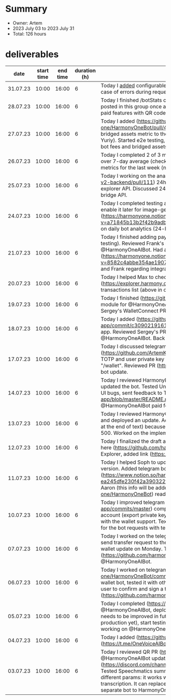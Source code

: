 # Summary
* Owner: Artem
* 2023 July 03 to 2023 July 31
* Total: 126 hours

# deliverables
| date     | start time | end time | duration (h) | deliverables                                                                                                                                                                                                                                                                                                                                                                                                                                                                                                                                                                                                                   |
|----------|------------|----------|--------------|--------------------------------------------------------------------------------------------------------------------------------------------------------------------------------------------------------------------------------------------------------------------------------------------------------------------------------------------------------------------------------------------------------------------------------------------------------------------------------------------------------------------------------------------------------------------------------------------------------------------------------|
| 31.07.23 | 10:00      | 16:00    | 6            | Today I [added](https://github.com/harmony-one/HarmonyOneBot/commit/0e63ddbb19428b3f152ed67dd482d934323112d1) configurable payments to bot config. Start working on started working on automatic refunds in case of errors during request.                                                                                                                                                                                                                                                                                                                                                                                     |                                                                                                                                                                                      |
| 28.07.23 | 10:00      | 16:00    | 6            | Today I finished /botStats command with 24-hour network fees, bridged assets and bot fees. This data will be posted in this group once a day. Integrated (https://github.com/harmony-one/HarmonyOneBot/pull/49/files) paid features with QR code and SD bot modules, and updated the @HarmonyOneAIBot.                                                                                                                                                                                                                                                                                                                         |                                                                                                                                                                                      |
| 27.07.23 | 10:00      | 16:00    | 6            | Today I added (https://github.com/harmony-one/HarmonyOneBot/pull/46/commits/3c12db0f15c622881638d636501f0d0c6ab8b073) the 24-hour bridged assets metric to the harmony bot using new bridge API endpoint for operations history (thanks to Yuriy). Started e2e testing, the bot will be updated on Friday with all 3 metrics (24-h Harmony network fees, bot fees and bridged assets).                                                                                                                                                                                                                                         |                                                                                                                                                                                      |
| 26.07.23 | 10:00      | 16:00    | 6            | Today I completed 2 of 3 metrics for @HarmonyOneAIBot: 24-hour network fees and bot fees with change over 7-day average (check the screenshot below). Yuriy is helping with bridge API to fetch the bridged assets metrics for the last week (now the data is available only for the last 24 hours).                                                                                                                                                                                                                                                                                                                           |                                                                                                                                                                                      |
| 25.07.23 | 10:00      | 16:00    | 6            | Today I working on the analytics data for the harmony bot: added (https://github.com/harmony-one/explorer-v2-backend/pull/111) 24h network transaction fee metrics on the indexer side, bot will read this data from the explorer API. Discussed 24h bridged assets metrics with Yuriy, start working on adding it to the bot using bridge API.                                                                                                                                                                                                                                                                                |                                                                                                                                                                                      |
| 24.07.23 | 10:00      | 16:00    | 6            | Today I completed testing and deployed @HarmonyOneAIBot update with the paid voice-memo  feature (we will enable it later for image-gen, QR). Payment amount is based on the Speechmatics API pricing x2. Synced (https://harmonyone.notion.site/fa51c93eeeed4ea3b189841f321db1c3?v=a71845b13b2f42b9adb19d4223175b65) with Theo F about the tasks for the current week, start working on daily bot analytics (24-hour fees, assets and bot fees).                                                                                                                                                                              |                                                                                                                                                                                      |
| 21.07.23 | 10:00      | 16:00    | 6            | Today I finished adding payments for voice-memo and QR bot features (will be released on Monday after testing). Reviewed Frank's gpt4 PR (https://github.com/harmony-one/HarmonyOneBot/pull/30), updated @HarmonyOneAIBot. Had a discussion (https://harmonyone.notion.site/fa51c93eeeed4ea3b189841f321db1c3?v=8582c4abbe354ae190712531a59241a4&p=63da8c61583648a1a5b7fc7d9173cccd&pm=s) with Theo F and Frank regarding integration telegram wallet and 1.country rent & renew features.                                                                                                                                      |                                                                                                                                                                                      |
| 20.07.23 | 10:00      | 16:00    | 6            | Today I helped Max to check transactions history to the staking precompile contract (https://explorer.harmony.one/address/0x00000000000000000000000000000000000000fc), exported transactions list (above in chat history). Working on adding payment feature for voice-memo and QR bot.                                                                                                                                                                                                                                                                                                                                        |                                                                                                                                                                                      |
| 19.07.23 | 10:00      | 16:00    | 6            | Today I finished (https://github.com/harmony-one/HarmonyOneBot/commits/bot_payments) the payment module for @HarmonyOneAIBot, start working on integration with voice-memo and QR modules. Reviewed Sergey's WalletConnect PR (https://github.com/harmony-one/HarmonyOneBot/pull/28) and updated the bot.                                                                                                                                                                                                                                                                                                                      |                                                                                                                                                                                      |
| 18.07.23 | 10:00      | 16:00    | 6            | Today I added (https://github.com/ArtemKolodko/telegram-wallet-web-app/commit/c30902191612f4a27097ea7bac59426bbbd34ce1) account import to the telegram wallet web app. Reviewed Sergey's PR (https://github.com/harmony-one/HarmonyOneBot/pull/23), updated @HarmonyOneAIBot. Back to work on bot paid features.                                                                                                                                                                                                                                                                                                               |                                                                                                                                                                                      |
| 17.07.23 | 10:00      | 16:00    | 6            | Today I discussed telegram wallet update with Aaron and Stephen, created (https://github.com/ArtemKolodko/telegram-wallet-web-app/pull/2) a new simplified wallet version without TOTP and user private key encryption, improved the UI. You can test new wallet with @HarmonyOneAIBot, type "/wallet". Reviewed PR (https://github.com/harmony-one/HarmonyOneBot/pull/21) from Frank and deployed bot update.                                                                                                                                                                                                                 |                                                                                                                                                                                      |
| 14.07.23 | 10:00      | 16:00    | 6            | Today I reviewed HarmonyBot PR (https://github.com/harmony-one/HarmonyOneBot/pull/18) from Frank, updated the bot. Tested UniswapV3 testnet app (https://uniswap-v3-testnet.netlify.app/#/), found a couple of UI bugs, sent feedback to Theo F. Added (https://github.com/ArtemKolodko/telegram-wallet-web-app/blob/master/README.md) sample demo flow to TelegramWallet app. Completed the first version of @HarmonyOneAIBot paid features, started testing.                                                                                                                                                                 |                                                                                                                                                                                      |
| 13.07.23 | 10:00      | 16:00    | 6            | Today I reviewed HarmonyOneBot PR (https://github.com/harmony-one/HarmonyOneBot/pull/16) from Sergey and deployed an update. Added fallback audio summarization by Speechmatics  (it's marked as [Speechmatics] at the end of text) because sometimes Kagi (https://kagi.com/summarizer/index.html) API  started to return error 500. Worked on the implementation of the @HarmonyOneAIBot paid features.                                                                                                                                                                                                                      |                                                                                                                                                                                      |
| 12.07.23 | 10:00      | 16:00    | 6            | Today I finalized the draft architecture for the paid @HarmonyOneAIBot features, you can check and review it here (https://github.com/harmony-one/HarmonyOneBot#bot-paid-features). Removed Medium link from the Explorer, added link (https://substack.com/@harmonyone) to the Substack.                                                                                                                                                                                                                                                                                                                                      |                                                                                                                                                                                      |
| 11.07.23 | 10:00      | 16:00    | 6            | Today I helped Soph to update testnet Explorer (https://explorer.testnet.harmony.one/) client to the latest version. Added telegram bots and AI API monthly costs to the bot details notion page (https://www.notion.so/harmonyone/Machine-Details-for-AI-Bots-and-Domains-ea245dfe230f42a390322ff506c18ef7). Described the telegram wallet architecture to review by Stephen and Aaron (this info will be added to the HarmonyOneBot repository (https://github.com/harmony-one/HarmonyOneBot) readme later). Working on a  architecture for @HarmonyOneAIBot paid features.                                                  |                                                                                                                                                                                      |
| 10.07.23 | 10:00      | 16:00    | 6            | Today I improved telegram wallet UX and UI (https://github.com/ArtemKolodko/telegram-wallet-web-app/commits/master) components: TOTP code will be requested only if the user performs some action with the account (export private key, sign a transaction); completed testing and deployed @HarmonyOneAIBot update with the wallet support. Text /wallet in private chat with bot to open the web app. Start working on the payments for the bot requests with telegram wallet support.                                                                                                                                       |                                                                                                                                                                                      |
| 07.07.23 | 10:00      | 16:00    | 6            | Today I worked on the telegram wallet: added sign transfer transactions page. This feature will allow user to send transfer request to the bot via message and sign it in telegram web app popup. Start testing, will deploy wallet update on Monday. Turned off image-gen bot until the images request fix. Reviewed (https://github.com/harmony-one/HarmonyOneBot/pull/11) QR bot PR from Sergey, updated @HarmonyOneAIBot.                                                                                                                                                                                                  |                                                                                                                                                                                      |
| 06.07.23 | 10:00      | 16:00    | 6            | Today I worked on telegram wallet support in @HarmonyOneAIBot: added (https://github.com/harmony-one/HarmonyOneBot/commit/35e81a224f63170bd13f9afaf2bfc016ae5533cf) basic logic from the separate wallet bot, tested it with other bot commands. Working on a sign page in telegram web app that will allow the user to confirm and sign a transaction based on params from telegram user input. Reviewed QR code PR (https://github.com/harmony-one/HarmonyOneBot/pull/11) from Sergey in HarmonyOneBot.                                                                                                                      |                                                                                                                                                                                      |
| 05.07.23 | 10:00      | 16:00    | 6            | Today I completed (https://github.com/harmony-one/HarmonyOneBot/pull/12) merging voice-memo with @HarmonyOneAIBot, deployed an update. Common bot now supports voice-memo features,  but the menu needs to be improved in future updates. Added Speechmatics  summarization support in the code (not in production yet), start testing it to compare with Kagi summarization which is currently used in the bot. Started working on @HarmonyOneAIBot payments using our telegram wallet (https://t.me/OneWalletDevBot).                                                                                                        |                                                                                                                                                                                      |
| 04.07.23 | 10:00      | 16:00    | 6            | Today I added (https://github.com/ArtemKolodko/voice-memo-bot/pull/4) payment whitelist to voice-memo (https://t.me/OneVoiceAIBot) bot. Start working on adding voice-memo to the common @HarmonyOneAIBot.                                                                                                                                                                                                                                                                                                                                                                                                                     |                                                                                                                                                                                      |
| 03.07.23 | 10:00      | 16:00    | 6            | Today I reviewed QR PR (https://github.com/harmony-one/HarmonyOneBot/pull/9) from Sergey, deployed @HarmonyOneAIBot update. Checked with Explorer NFT issue (discord (https://discord.com/channels/532383335348043777/1039776679054290954/1124039775649792090)). Tested Speechmatics summarization API (https://docs.speechmatics.com/features-other/summarization) with different params: it works well and allows you to make a summary in a single request along with a audio transcription. It can replace Kagi API in voice-memo (https://t.me/HarmonyVoiceMemoBot) after migration from separate bot to HarmonyOneAIBot. |                                                                                                                                                                                      |
